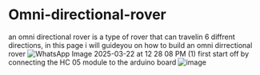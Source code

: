 # Omni-directional-rover
an omni directional rover is a type of rover that can travelin 6 diffrent directions, in this page i will guideyou on how to build an omni dirrectional rover
![WhatsApp Image 2025-03-22 at 12 28 08 PM (1)](https://github.com/user-attachments/assets/543fbec7-2225-4bb6-be8f-99816cea9c22)
first start off by connecting the HC 05 module to the arduino board
![image](https://github.com/user-attachments/assets/566f1176-7189-464b-bbbc-adb8ccc2a07d)



